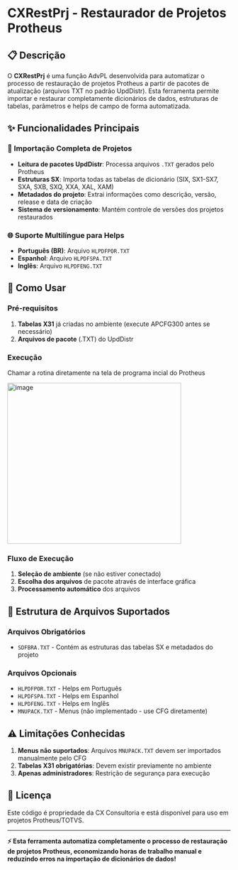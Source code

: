 # CXRestPrj - Restaurador de Projetos Protheus

## 📋 Descrição

O **CXRestPrj** é uma função AdvPL desenvolvida para automatizar o processo de restauração de projetos Protheus a partir de pacotes de atualização (arquivos TXT no padrão UpdDistr).
Esta ferramenta permite importar e restaurar completamente dicionários de dados, estruturas de tabelas, parâmetros e helps de campo de forma automatizada.

## ✨ Funcionalidades Principais

### 🔄 Importação Completa de Projetos
- **Leitura de pacotes UpdDistr**: Processa arquivos `.TXT` gerados pelo Protheus
- **Estruturas SX**: Importa todas as tabelas de dicionário (SIX, SX1-SX7, SXA, SXB, SXQ, XXA, XAL, XAM)
- **Metadados do projeto**: Extrai informações como descrição, versão, release e data de criação
- **Sistema de versionamento**: Mantém controle de versões dos projetos restaurados

### 🌐 Suporte Multilíngue para Helps
- **Português (BR)**: Arquivo `HLPDFPOR.TXT`
- **Espanhol**: Arquivo `HLPDFSPA.TXT` 
- **Inglês**: Arquivo `HLPDFENG.TXT`

## 🚀 Como Usar

### Pré-requisitos
1. **Tabelas X31** já criadas no ambiente (execute APCFG300 antes se necessário)
2. **Arquivos de pacote** (.TXT) do UpdDistr

### Execução
Chamar a rotina diretamente na tela de programa incial do Protheus

<img width="392" height="363" alt="image" src="https://github.com/user-attachments/assets/e6248a05-8805-4aed-bf74-0a676e4a0546" />

### Fluxo de Execução
1. **Seleção de ambiente** (se não estiver conectado)
2. **Escolha dos arquivos** de pacote através de interface gráfica
3. **Processamento automático** dos arquivos

## 📁 Estrutura de Arquivos Suportados

### Arquivos Obrigatórios
- `SDFBRA.TXT` - Contém as estruturas das tabelas SX e metadados do projeto

### Arquivos Opcionais
- `HLPDFPOR.TXT` - Helps em Português
- `HLPDFSPA.TXT` - Helps em Espanhol  
- `HLPDFENG.TXT` - Helps em Inglês
- `MNUPACK.TXT` - Menus (não implementado - use CFG diretamente)

## ⚠️ Limitações Conhecidas

1. **Menus não suportados**: Arquivos `MNUPACK.TXT` devem ser importados manualmente pelo CFG
2. **Tabelas X31 obrigatórias**: Devem existir previamente no ambiente
3. **Apenas administradores**: Restrição de segurança para execução

## 📄 Licença

Este código é propriedade da CX Consultoria e está disponível para uso em projetos Protheus/TOTVS.

---

**⚡ Esta ferramenta automatiza completamente o processo de restauração de projetos Protheus, economizando horas de trabalho manual e reduzindo erros na importação de dicionários de dados!**
